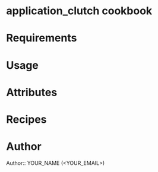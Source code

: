 # application_clutch cookbook

# Requirements

# Usage

# Attributes

# Recipes

# Author

Author:: YOUR_NAME (<YOUR_EMAIL>)
